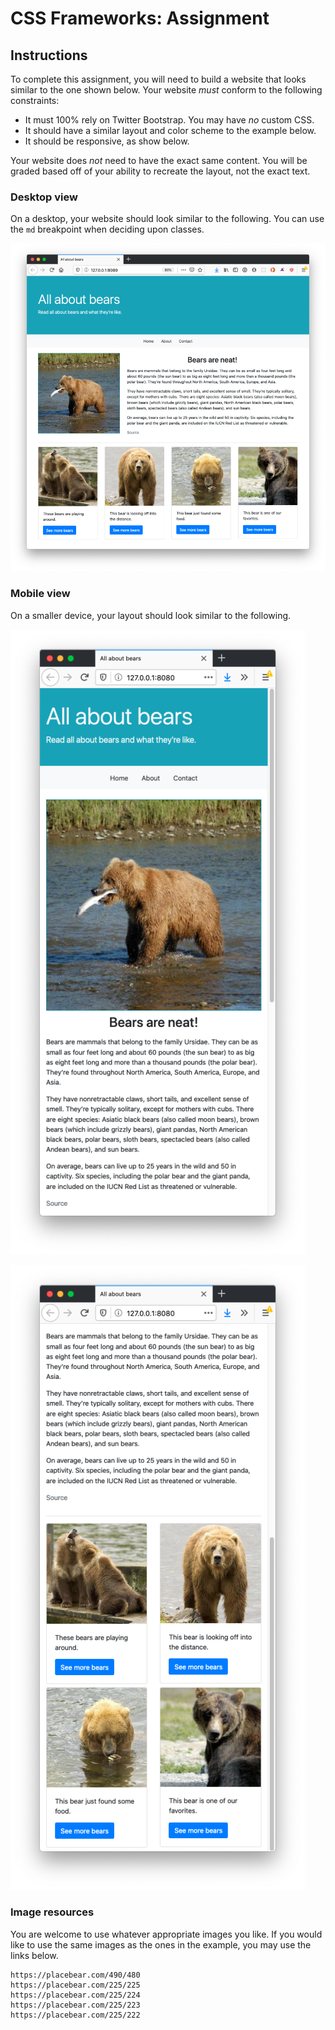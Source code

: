 # CSS Frameworks: Assignment

## Instructions

To complete this assignment, you will need to build a website that looks similar to the one shown below. Your website _must_ conform to the following constraints:

- It must 100% rely on Twitter Bootstrap. You may have _no_ custom CSS.
- It should have a similar layout and color scheme to the example below.
- It should be responsive, as show below.

Your website does _not_ need to have the exact same content. You will be graded based off of your ability to recreate the layout, not the exact text.

### Desktop view

On a desktop, your website should look similar to the following. You can use the `md` breakpoint when deciding upon classes.

![desktop.png](desktop.png)

### Mobile view

On a smaller device, your layout should look similar to the following.

![mobile-1.png](mobile-1.png)

![mobile-2.png](mobile-2.png)

### Image resources

You are welcome to use whatever appropriate images you like. If you would like to use the same images as the ones in the example, you may use the links below.

```
https://placebear.com/490/480
https://placebear.com/225/225
https://placebear.com/225/224
https://placebear.com/225/223
https://placebear.com/225/222
```

